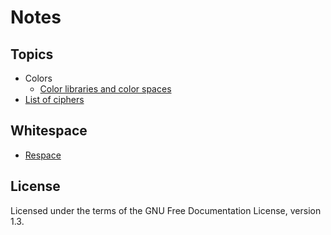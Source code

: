 # Notes

## Topics

- Colors
  - [Color libraries and color spaces](topics/colors/color-libraries.md)
- [List of ciphers](topics/ciphers.md)

## Whitespace

- [Respace](wspace/respace.md)

## License

Licensed under the terms of the GNU Free Documentation License, version 1.3.
